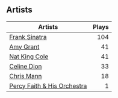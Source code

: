 ## Artists
Artists | Plays 
----- | -----: 
[Frank Sinatra](/artists/frank-sinatra-739) | 104
[Amy Grant](/artists/amy-grant-3053) | 41
[Nat King Cole](/artists/nat-king-cole-3428) | 41
[Celine Dion](/artists/celine-dion-39068) | 33
[Chris Mann](/artists/chris-mann-218333) | 18
[Percy Faith & His Orchestra](/artists/percy-faith-his-orchestra-20216) | 1

